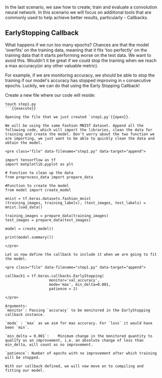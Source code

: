 In the last scenario, we saw how to create, train and evaluate a convolution neural network. In this scenario we will focus on addiitonal tools that are commonly used to help achieve better results, particularly - Callbacks.

## EarlyStopping Callback
What happens if we run too many epochs? Chances are that the model 'overfits' on the training data, meaning that it fits 'too perfectly' on the training data that it starts performing worse on the test data. We want to avoid this. Wouldn't it be great if we could stop the training when we reach a max accuracy(or any other valuable metric).

For example, if we are monitoring accuracy, we should be able to stop the training if our model's accuracy has stopped improving in `n` consecutive epochs. Luckily, we can do that using the Early Stopping Callback!

Create a new file where our code will reside:

```
touch step1.py
```{{execute}}

Opening the file that we just created `step1.py`{{open}}.

We will be using the same Fashion MNIST dataset. Append all the following code, which will import the libraries, clean the data for training and create the model. Don't worry about the two function we are importing, we just want to be able to quickly clean the data and obtain the model.

<pre class="file" data-filename="step1.py" data-target="append">

import tensorflow as tf
import matplotlib.pyplot as plt

# Function to clean up the data
from preprocess_data import prepare_data

#Function to create the model
from model import create_model

mnist = tf.keras.datasets.fashion_mnist
(training_images, training_labels), (test_images, test_labels) = mnist.load_data()

training_images = prepare_data(training_images)
test_images = prepare_data(test_images)

model = create_model()

print(model.summary())

</pre>

Let us now define the callback to include it when we are going to fit the model.

<pre class="file" data-filename="step1.py" data-target="append">

callback1 = tf.keras.callbacks.EarlyStopping(
                    monitor='val_accuracy',
                    mode='max', min_delta=0.001,
                    patience = 2)

</pre>

Arguments:
`monitor`: Passing `accuracy` to be monitored in the EarlyStopping callback instance.

`mode` : `max` as we aim for max accuracy. For `loss` it would have been `min`.

`min_delta = 0.001`: 	Minimum change in the monitored quantity to qualify as an improvement, i.e. an absolute change of less than min_delta, will count as no improvement.

`patience`: Number of epochs with no improvement after which training will be stopped.

With our callback defined, we will now move on to compiling and fitting our model.